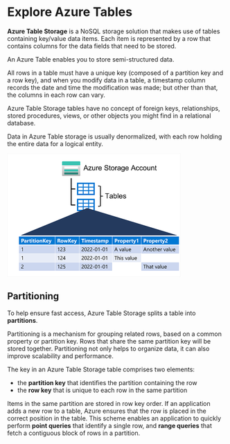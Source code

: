 # Explore Azure Tables

**Azure Table Storage** is a NoSQL storage solution that makes use of tables containing key/value data items. Each item is represented by a row that contains columns for the data fields that need to be stored.

An Azure Table enables you to store semi-structured data. 

All rows in a table must have a unique key (composed of a partition key and a row key), and when you modify data in a table, a timestamp column records the date and time the modification was made; but other than that, the columns in each row can vary. 

Azure Table Storage tables have no concept of foreign keys, relationships, stored procedures, views, or other objects you might find in a relational database. 

Data in Azure Table storage is usually denormalized, with each row holding the entire data for a logical entity. 

![Azure Tables](azure_tables.png)

## Partitioning

To help ensure fast access, Azure Table Storage splits a table into **partitions**. 

Partitioning is a mechanism for grouping related rows, based on a common property or partition key. Rows that share the same partition key will be stored together. Partitioning not only helps to organize data, it can also improve scalability and performance.

The key in an Azure Table Storage table comprises two elements:
- the **partition key** that identifies the partition containing the row
- the **row key** that is unique to each row in the same partition

Items in the same partition are stored in row key order. If an application adds a new row to a table, Azure ensures that the row is placed in the correct position in the table. This scheme enables an application to quickly perform **point queries** that identify a single row, and **range queries** that fetch a contiguous block of rows in a partition.